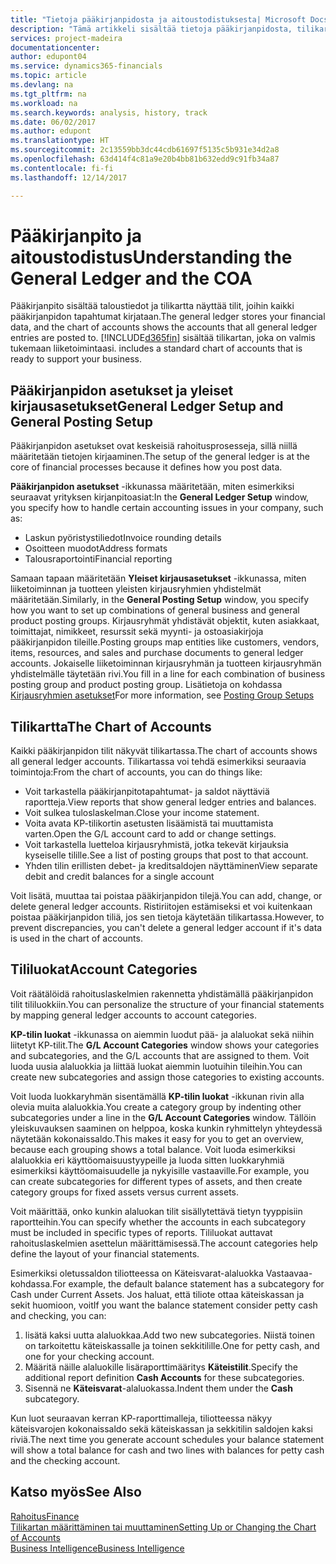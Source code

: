 ```yaml
---
title: "Tietoja pääkirjanpidosta ja aitoustodistuksesta| Microsoft Docs"
description: "Tämä artikkeli sisältää tietoja pääkirjanpidosta, tilikartasta ja tililuokista."
services: project-madeira
documentationcenter: 
author: edupont04
ms.service: dynamics365-financials
ms.topic: article
ms.devlang: na
ms.tgt_pltfrm: na
ms.workload: na
ms.search.keywords: analysis, history, track
ms.date: 06/02/2017
ms.author: edupont
ms.translationtype: HT
ms.sourcegitcommit: 2c13559bb3dc44cdb61697f5135c5b931e34d2a8
ms.openlocfilehash: 63d414f4c81a9e20b4bb81b632edd9c91fb34a87
ms.contentlocale: fi-fi
ms.lasthandoff: 12/14/2017

---
```

# <a name="understanding-the-general-ledger-and-the-coa"></a><span data-ttu-id="b786c-103">Pääkirjanpito ja aitoustodistus</span><span class="sxs-lookup"><span data-stu-id="b786c-103">Understanding the General Ledger and the COA</span></span>
<span data-ttu-id="b786c-104">Pääkirjanpito sisältää taloustiedot ja tilikartta näyttää tilit, joihin kaikki pääkirjanpidon tapahtumat kirjataan.</span><span class="sxs-lookup"><span data-stu-id="b786c-104">The general ledger stores your financial data, and the chart of accounts shows the accounts that all general ledger entries are posted to.</span></span> [!INCLUDE[d365fin](includes/d365fin_md.md)]<span data-ttu-id="b786c-105"> sisältää tilikartan, joka on valmis tukemaan liiketoimintaasi.</span><span class="sxs-lookup"><span data-stu-id="b786c-105"> includes a standard chart of accounts that is ready to support your business.</span></span>

## <a name="general-ledger-setup-and-general-posting-setup"></a><span data-ttu-id="b786c-106">Pääkirjanpidon asetukset ja yleiset kirjausasetukset</span><span class="sxs-lookup"><span data-stu-id="b786c-106">General Ledger Setup and General Posting Setup</span></span>
<span data-ttu-id="b786c-107">Pääkirjanpidon asetukset ovat keskeisiä rahoitusprosesseja, sillä niillä määritetään tietojen kirjaaminen.</span><span class="sxs-lookup"><span data-stu-id="b786c-107">The setup of the general ledger is at the core of financial processes because it defines how you post data.</span></span>  

<span data-ttu-id="b786c-108">**Pääkirjanpidon asetukset** -ikkunassa määritetään, miten esimerkiksi seuraavat yrityksen kirjanpitoasiat:</span><span class="sxs-lookup"><span data-stu-id="b786c-108">In the **General Ledger Setup** window, you specify how to handle certain accounting issues in your company, such as:</span></span>  

* <span data-ttu-id="b786c-109">Laskun pyöristystiliedot</span><span class="sxs-lookup"><span data-stu-id="b786c-109">Invoice rounding details</span></span>  
* <span data-ttu-id="b786c-110">Osoitteen muodot</span><span class="sxs-lookup"><span data-stu-id="b786c-110">Address formats</span></span>  
* <span data-ttu-id="b786c-111">Talousraportointi</span><span class="sxs-lookup"><span data-stu-id="b786c-111">Financial reporting</span></span>  

<span data-ttu-id="b786c-112">Samaan tapaan määritetään **Yleiset kirjausasetukset** -ikkunassa, miten liiketoiminnan ja tuotteen yleisten kirjausryhmien yhdistelmät määritetään.</span><span class="sxs-lookup"><span data-stu-id="b786c-112">Similarly, in the **General Posting Setup** window, you specify how you want to set up combinations of general business and general product posting groups.</span></span> <span data-ttu-id="b786c-113">Kirjausryhmät yhdistävät objektit, kuten asiakkaat, toimittajat, nimikkeet, resurssit sekä myynti- ja ostoasiakirjoja pääkirjanpidon tileille.</span><span class="sxs-lookup"><span data-stu-id="b786c-113">Posting groups map entities like customers, vendors, items, resources, and sales and purchase documents to general ledger accounts.</span></span> <span data-ttu-id="b786c-114">Jokaiselle liiketoiminnan kirjausryhmän ja tuotteen kirjausryhmän yhdistelmälle täytetään rivi.</span><span class="sxs-lookup"><span data-stu-id="b786c-114">You fill in a line for each combination of business posting group and product posting group.</span></span> <span data-ttu-id="b786c-115">Lisätietoja on kohdassa [Kirjausryhmien asetukset](finance-posting-groups.md)</span><span class="sxs-lookup"><span data-stu-id="b786c-115">For more information, see [Posting Group Setups](finance-posting-groups.md)</span></span>  

## <a name="the-chart-of-accounts"></a><span data-ttu-id="b786c-116">Tilikartta</span><span class="sxs-lookup"><span data-stu-id="b786c-116">The Chart of Accounts</span></span>
<span data-ttu-id="b786c-117">Kaikki pääkirjanpidon tilit näkyvät tilikartassa.</span><span class="sxs-lookup"><span data-stu-id="b786c-117">The chart of accounts shows all general ledger accounts.</span></span> <span data-ttu-id="b786c-118">Tilikartassa voi tehdä esimerkiksi seuraavia toimintoja:</span><span class="sxs-lookup"><span data-stu-id="b786c-118">From the chart of accounts, you can do things like:</span></span>  

* <span data-ttu-id="b786c-119">Voit tarkastella pääkirjanpitotapahtumat- ja saldot näyttäviä raportteja.</span><span class="sxs-lookup"><span data-stu-id="b786c-119">View reports that show general ledger entries and balances.</span></span>  
* <span data-ttu-id="b786c-120">Voit sulkea tuloslaskelman.</span><span class="sxs-lookup"><span data-stu-id="b786c-120">Close your income statement.</span></span>  
* <span data-ttu-id="b786c-121">Voita avata KP-tilikortin asetusten lisäämistä tai muuttamista varten.</span><span class="sxs-lookup"><span data-stu-id="b786c-121">Open the G/L account card to add or change settings.</span></span>  
* <span data-ttu-id="b786c-122">Voit tarkastella luetteloa kirjausryhmistä, jotka tekevät kirjauksia kyseiselle tilille.</span><span class="sxs-lookup"><span data-stu-id="b786c-122">See a list of posting groups that post to that account.</span></span>
* <span data-ttu-id="b786c-123">Yhden tilin erillisten debet- ja kreditsaldojen näyttäminen</span><span class="sxs-lookup"><span data-stu-id="b786c-123">View separate debit and credit balances for a single account</span></span>  

<span data-ttu-id="b786c-124">Voit lisätä, muuttaa tai poistaa pääkirjanpidon tilejä.</span><span class="sxs-lookup"><span data-stu-id="b786c-124">You can add, change, or delete general ledger accounts.</span></span> <span data-ttu-id="b786c-125">Ristiriitojen estämiseksi et voi kuitenkaan poistaa pääkirjanpidon tiliä, jos sen tietoja käytetään tilikartassa.</span><span class="sxs-lookup"><span data-stu-id="b786c-125">However, to prevent discrepancies, you can't delete a general ledger account if it's data is used in the chart of accounts.</span></span>  

## <a name="account-categories"></a><span data-ttu-id="b786c-126">Tililuokat</span><span class="sxs-lookup"><span data-stu-id="b786c-126">Account Categories</span></span>
<span data-ttu-id="b786c-127">Voit räätälöidä rahoituslaskelmien rakennetta yhdistämällä pääkirjanpidon tilit tililuokkiin.</span><span class="sxs-lookup"><span data-stu-id="b786c-127">You can personalize the structure of your financial statements by mapping general ledger accounts to account categories.</span></span>  

<span data-ttu-id="b786c-128">**KP-tilin luokat** -ikkunassa on aiemmin luodut pää- ja alaluokat sekä niihin liitetyt KP-tilit.</span><span class="sxs-lookup"><span data-stu-id="b786c-128">The **G/L Account Categories** window shows your categories and subcategories, and the G/L accounts that are assigned to them.</span></span> <span data-ttu-id="b786c-129">Voit luoda uusia alaluokkia ja liittää luokat aiemmin luotuihin tileihin.</span><span class="sxs-lookup"><span data-stu-id="b786c-129">You can create new subcategories and assign those categories to existing accounts.</span></span>  

<span data-ttu-id="b786c-130">Voit luoda luokkaryhmän sisentämällä **KP-tilin luokat** -ikkunan rivin alla olevia muita alaluokkia.</span><span class="sxs-lookup"><span data-stu-id="b786c-130">You create a category group by indenting other subcategories under a line in the **G/L Account Categories** window.</span></span> <span data-ttu-id="b786c-131">Tällöin yleiskuvauksen saaminen on helppoa, koska kunkin ryhmittelyn yhteydessä näytetään kokonaissaldo.</span><span class="sxs-lookup"><span data-stu-id="b786c-131">This makes it easy for you to get an overview, because each grouping shows a total balance.</span></span> <span data-ttu-id="b786c-132">Voit luoda esimerkiksi alaluokkia eri käyttöomaisuustyypeille ja luoda sitten luokkaryhmiä esimerkiksi käyttöomaisuudelle ja nykyisille vastaaville.</span><span class="sxs-lookup"><span data-stu-id="b786c-132">For example, you can create subcategories for different types of assets, and then create category groups for fixed assets versus current assets.</span></span>  

<span data-ttu-id="b786c-133">Voit määrittää, onko kunkin alaluokan tilit sisällytettävä tietyn tyyppisiin raportteihin.</span><span class="sxs-lookup"><span data-stu-id="b786c-133">You can specify whether the accounts in each subcategory must be included in specific types of reports.</span></span> <span data-ttu-id="b786c-134">Tililuokat auttavat rahoituslaskelmien asettelun määrittämisessä.</span><span class="sxs-lookup"><span data-stu-id="b786c-134">The account categories help define the layout of your financial statements.</span></span>  

<span data-ttu-id="b786c-135">Esimerkiksi oletussaldon tiliotteessa on Käteisvarat-alaluokka Vastaavaa-kohdassa.</span><span class="sxs-lookup"><span data-stu-id="b786c-135">For example, the default balance statement has a subcategory for Cash under Current Assets.</span></span> <span data-ttu-id="b786c-136">Jos haluat, että tiliote ottaa käteiskassan ja sekit huomioon, voit</span><span class="sxs-lookup"><span data-stu-id="b786c-136">If you want the balance statement consider petty cash and checking, you can:</span></span>  

1. <span data-ttu-id="b786c-137">lisätä kaksi uutta alaluokkaa.</span><span class="sxs-lookup"><span data-stu-id="b786c-137">Add two new subcategories.</span></span> <span data-ttu-id="b786c-138">Niistä toinen on tarkoitettu käteiskassalle ja toinen sekkitilille.</span><span class="sxs-lookup"><span data-stu-id="b786c-138">One for petty cash, and one for your checking account.</span></span>  
2. <span data-ttu-id="b786c-139">Määritä näille alaluokille lisäraporttimääritys **Käteistilit**.</span><span class="sxs-lookup"><span data-stu-id="b786c-139">Specify the additional report definition **Cash Accounts** for these subcategories.</span></span>  
3. <span data-ttu-id="b786c-140">Sisennä ne **Käteisvarat**-alaluokassa.</span><span class="sxs-lookup"><span data-stu-id="b786c-140">Indent them under the **Cash** subcategory.</span></span>  

<span data-ttu-id="b786c-141">Kun luot seuraavan kerran KP-raporttimalleja, tiliotteessa näkyy käteisvarojen kokonaissaldo sekä käteiskassan ja sekkitilin saldojen kaksi riviä.</span><span class="sxs-lookup"><span data-stu-id="b786c-141">The next time you generate account schedules your balance statement will show a total balance for cash and two lines with balances for petty cash and the checking account.</span></span>  

## <a name="see-also"></a><span data-ttu-id="b786c-142">Katso myös</span><span class="sxs-lookup"><span data-stu-id="b786c-142">See Also</span></span>
[<span data-ttu-id="b786c-143">Rahoitus</span><span class="sxs-lookup"><span data-stu-id="b786c-143">Finance</span></span>](finance.md)  
[<span data-ttu-id="b786c-144">Tilikartan määrittäminen tai muuttaminen</span><span class="sxs-lookup"><span data-stu-id="b786c-144">Setting Up or Changing the Chart of Accounts</span></span>](finance-setup-chart-accounts.md)  
[<span data-ttu-id="b786c-145">Business Intelligence</span><span class="sxs-lookup"><span data-stu-id="b786c-145">Business Intelligence</span></span>](bi.md)  

